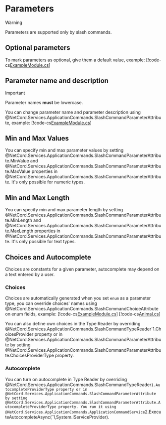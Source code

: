 # Parameters

> [!WARNING]
> Parameters are supported only by slash commands.

## Optional parameters
To mark parameters as optional, give them a default value, example:
[!code-cs[ExampleModule.cs](Parameters/ExampleModule.cs#L8-L13)]

## Parameter name and description

> [!IMPORTANT]
> Parameter names **must** be lowercase.

You can change parameter name and parameter description using @NetCord.Services.ApplicationCommands.SlashCommandParameterAttribute, example:
[!code-cs[ExampleModule.cs](Parameters/ExampleModule.cs#L15-L21)]

## Min and Max Values
You can specify min and max parameter values by setting @NetCord.Services.ApplicationCommands.SlashCommandParameterAttribute.MinValue and @NetCord.Services.ApplicationCommands.SlashCommandParameterAttribute.MaxValue properties in @NetCord.Services.ApplicationCommands.SlashCommandParameterAttribute. It's only possible for numeric types.

## Min and Max Length
You can specify min and max parameter length by setting @NetCord.Services.ApplicationCommands.SlashCommandParameterAttribute.MinLength and @NetCord.Services.ApplicationCommands.SlashCommandParameterAttribute.MaxLength properties in @NetCord.Services.ApplicationCommands.SlashCommandParameterAttribute. It's only possible for text types.

## Choices and Autocomplete
Choices are constants for a given parameter, autocomplete may depend on a text entered by a user.

### Choices
Choices are automatically generated when you set `enum` as a parameter type, you can override choices' names using @NetCord.Services.ApplicationCommands.SlashCommandChoiceAttribute on enum fields, example:
[!code-cs[ExampleModule.cs](Parameters/ExampleModule.cs#L23-L24)]
[!code-cs[Animal.cs](Parameters/Animal.cs#l5-L12)]

You can also define own choices in the Type Reader by overriding @NetCord.Services.ApplicationCommands.SlashCommandTypeReader`1.ChoicesProvider property or in @NetCord.Services.ApplicationCommands.SlashCommandParameterAttribute by setting @NetCord.Services.ApplicationCommands.SlashCommandParameterAttribute.ChoicesProviderType property.

### Autocomplete
You can turn on autocomplete in Type Reader by overriding @NetCord.Services.ApplicationCommands.SlashCommandTypeReader`1.AutocompleteProviderType property or in @NetCord.Services.ApplicationCommands.SlashCommandParameterAttribute by setting @NetCord.Services.ApplicationCommands.SlashCommandParameterAttribute.AutocompleteProviderType property. You run it using @NetCord.Services.ApplicationCommands.ApplicationCommandService`2.ExecuteAutocompleteAsync(`1,System.IServiceProvider).
